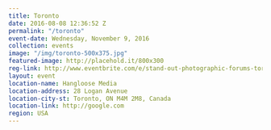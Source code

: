 ```yaml
---
title: Toronto
date: 2016-08-08 12:36:52 Z
permalink: "/toronto"
event-date: Wednesday, November 9, 2016
collection: events
image: "/img/toronto-500x375.jpg"
featured-image: http://placehold.it/800x300
reg-link: http://www.eventbrite.com/e/stand-out-photographic-forums-toronto-november-9-2016-tickets-27285870774
layout: event
location-name: Hangloose Media
location-address: 28 Logan Avenue
location-city-st: Toronto, ON M4M 2M8, Canada
location-link: http://google.com
region: USA
---
```

